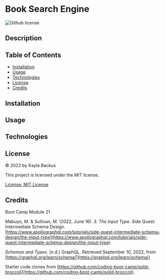 # Book Search Engine
![Github license](https://img.shields.io/badge/license-MIT-blue.svg)

## Description


## Table of Contents
- [Installation](#installation)
- [Usage](#usage)
- [Technologies](#technologies)
- [License](#license)
- [Credits](#credits)

## Installation


## Usage


## Technologies


## License
&copy; 2022 by Kayla Backus

This project is licensed under the MIT license.

[License: MIT License](https://opensource.org/licenses/MIT)

## Credits
Boot Camp Module 21

Mabuyo, M. & Sullivan, M. (2022, June 16). *3. The Input Type.* Side Quest: Intermediate Schema Design. [https://www.apollographql.com/tutorials/side-quest-intermediate-schema-design/the-input-type](https://www.apollographql.com/tutorials/side-quest-intermediate-schema-design/the-input-type)

*Schemas and Types.* (n.d.) GraphQL. Retrieved September 10, 2022, from [https://graphql.org/learn/schema/](https://graphql.org/learn/schema/)

Starter code clones from [https://github.com/coding-boot-camp/solid-broccoli](https://github.com/coding-boot-camp/solid-broccoli).